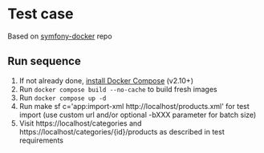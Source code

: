 # Test case 

Based on [symfony-docker](https://github.com/dunglas/symfony-docker) repo

## Run sequence

1. If not already done, [install Docker Compose](https://docs.docker.com/compose/install/) (v2.10+)
2. Run `docker compose build --no-cache` to build fresh images
3. Run `docker compose up -d` 
4. Run make sf c='app:import-xml http://localhost/products.xml' for test import (use custom url and/or optional -bXXX parameter for batch size) 
5. Visit https://localhost/categories and https://localhost/categories/{id}/products as described in test requirements